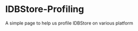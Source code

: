 IDBStore-Profiling
==================

A simple page to help us profile IDBStore on various platform
